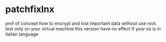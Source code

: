 # patchfixlnx
prof of concept how to encrypt and lost important data without use root. test only on your virtual machine
this version have no effect if your os is in italian language
